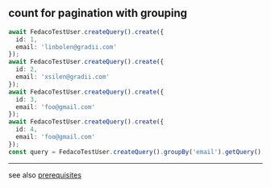 ## count for pagination with grouping

```typescript
await FedacoTestUser.createQuery().create({
  id: 1,
  email: 'linbolen@gradii.com'
});
await FedacoTestUser.createQuery().create({
  id: 2,
  email: 'xsilen@gradii.com'
});
await FedacoTestUser.createQuery().create({
  id: 3,
  email: 'foo@gmail.com'
});
await FedacoTestUser.createQuery().create({
  id: 4,
  email: 'foo@gmail.com'
});
const query = FedacoTestUser.createQuery().groupBy('email').getQuery();
```


----
see also [prerequisites](./prerequisite.md)
